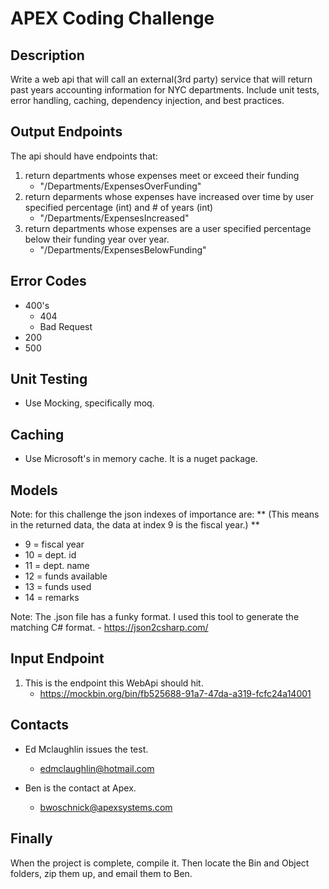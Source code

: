﻿# APEX Coding Challenge

## Description
Write a web api that will call an external(3rd party) service that will return past years accounting information for NYC departments.  Include unit tests, error handling, caching, dependency injection, and best practices. 

## Output Endpoints
The api should have endpoints that: 
1. return departments whose expenses meet or exceed their funding
   - "/Departments/ExpensesOverFunding"
2. return deparments whose expenses have increased over time by user specified percentage (int) and # of years (int)
   - "/Departments/ExpensesIncreased"
3. return departments whose expenses are a user specified percentage below their funding year over year.
   - "/Departments/ExpensesBelowFunding"
   
## Error Codes
- 400's
  - 404
  - Bad Request
- 200
- 500

## Unit Testing
- Use Mocking, specifically moq.

## Caching
- Use Microsoft's in memory cache.  It is a nuget package.

## Models
Note: for this challenge the json indexes of importance are: 
** (This means in the returned data, the data at index 9 is the fiscal year.) **
- 9 = fiscal year 
- 10 = dept. id
- 11 = dept. name
- 12 = funds available
- 13 = funds used
- 14 = remarks
   
Note: The .json file has a funky format.  I used this tool to generate the matching C# format.
      - https://json2csharp.com/ 

## Input Endpoint
1. This is the endpoint this WebApi should hit.
   - https://mockbin.org/bin/fb525688-91a7-47da-a319-fcfc24a14001

## Contacts
- Ed Mclaughlin issues the test.
  - edmclaughlin@hotmail.com

- Ben is the contact at Apex.
  - bwoschnick@apexsystems.com


## Finally
When the project is complete, compile it.  Then locate the Bin and Object folders, zip them up, and email them to Ben.